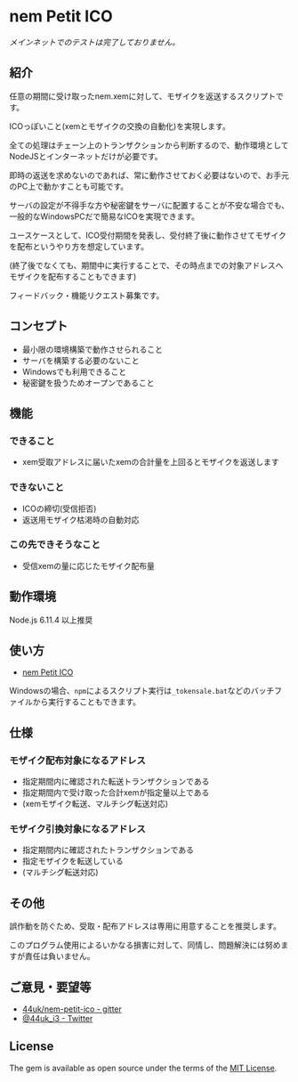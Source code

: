 # nem Petit ICO

*メインネットでのテストは完了しておりません。*

## 紹介

任意の期間に受け取ったnem.xemに対して、モザイクを返送するスクリプトです。

ICOっぽいこと(xemとモザイクの交換の自動化)を実現します。

全ての処理はチェーン上のトランザクションから判断するので、動作環境としてNodeJSとインターネットだけが必要です。

即時の返送を求めないのであれば、常に動作させておく必要はないので、お手元のPC上で動かすことも可能です。

サーバの設定が不得手な方や秘密鍵をサーバに配置することが不安な場合でも、一般的なWindowsPCだで簡易なICOを実現できます。

ユースケースとして、ICO受付期間を発表し、受付終了後に動作させてモザイクを配布というやり方を想定しています。

(終了後でなくても、期間中に実行することで、その時点までの対象アドレスへモザイクを配布することもできます)

フィードバック・機能リクエスト募集です。

## コンセプト

* 最小限の環境構築で動作させられること
* サーバを構築する必要のないこと
* Windowsでも利用できること
* 秘密鍵を扱うためオープンであること

## 機能

### できること

* xem受取アドレスに届いたxemの合計量を上回るとモザイクを返送します

### できないこと

* ICOの締切(受信拒否)
* 返送用モザイク枯渇時の自動対応

### この先できそうなこと

* 受信xemの量に応じたモザイク配布量

## 動作環境

Node.js 6.11.4 以上推奨

## 使い方

* [nem Petit ICO](https://44uk.github.io/nem-petit-ico/)

Windowsの場合、`npm`によるスクリプト実行は`_tokensale.bat`などのバッチファイルから実行することもできます。

## 仕様

### モザイク配布対象になるアドレス

* 指定期間内に確認された転送トランザクションである
* 指定期間内で受け取った合計xemが指定量以上である
* (xemモザイク転送、マルチシグ転送対応)

### モザイク引換対象になるアドレス

* 指定期間内に確認されたトランザクションである
* 指定モザイクを転送している
* (マルチシグ転送対応)

## その他

誤作動を防ぐため、受取・配布アドレスは専用に用意することを推奨します。

このプログラム使用によるいかなる損害に対して、同情し、問題解決には努めますが責任は負いません。

## ご意見・要望等

* [44uk/nem-petit-ico - gitter](https://gitter.im/44uk/nem-petit-ico)
* [@44uk_i3 - Twitter](https://twitter.com/44uk_i3)

## License

The gem is available as open source under the terms of the [MIT License](https://github.com/44uk/nem-petit-ico/blob/master/LICENSE).
